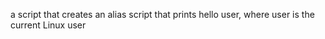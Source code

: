 a script that creates an alias
 script that prints hello user, where user is the current Linux user
